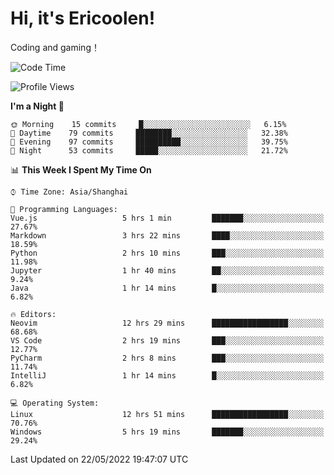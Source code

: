 # Hi, it's Ericoolen!
Coding and gaming！

<!--START_SECTION:waka-->
![Code Time](http://img.shields.io/badge/Code%20Time-267%20hrs%2042%20mins-blue)

![Profile Views](http://img.shields.io/badge/Profile%20Views-6-blue)

**I'm a Night 🦉** 

```text
🌞 Morning    15 commits     █░░░░░░░░░░░░░░░░░░░░░░░░   6.15% 
🌆 Daytime    79 commits     ████████░░░░░░░░░░░░░░░░░   32.38% 
🌃 Evening    97 commits     ██████████░░░░░░░░░░░░░░░   39.75% 
🌙 Night      53 commits     █████░░░░░░░░░░░░░░░░░░░░   21.72%

```


📊 **This Week I Spent My Time On** 

```text
⌚︎ Time Zone: Asia/Shanghai

💬 Programming Languages: 
Vue.js                   5 hrs 1 min         ███████░░░░░░░░░░░░░░░░░░   27.67% 
Markdown                 3 hrs 22 mins       ████░░░░░░░░░░░░░░░░░░░░░   18.59% 
Python                   2 hrs 10 mins       ███░░░░░░░░░░░░░░░░░░░░░░   11.98% 
Jupyter                  1 hr 40 mins        ██░░░░░░░░░░░░░░░░░░░░░░░   9.24% 
Java                     1 hr 14 mins        █░░░░░░░░░░░░░░░░░░░░░░░░   6.82%

🔥 Editors: 
Neovim                   12 hrs 29 mins      █████████████████░░░░░░░░   68.68% 
VS Code                  2 hrs 19 mins       ███░░░░░░░░░░░░░░░░░░░░░░   12.77% 
PyCharm                  2 hrs 8 mins        ███░░░░░░░░░░░░░░░░░░░░░░   11.74% 
IntelliJ                 1 hr 14 mins        █░░░░░░░░░░░░░░░░░░░░░░░░   6.82%

💻 Operating System: 
Linux                    12 hrs 51 mins      █████████████████░░░░░░░░   70.76% 
Windows                  5 hrs 19 mins       ███████░░░░░░░░░░░░░░░░░░   29.24%

```


 Last Updated on 22/05/2022 19:47:07 UTC
<!--END_SECTION:waka-->

